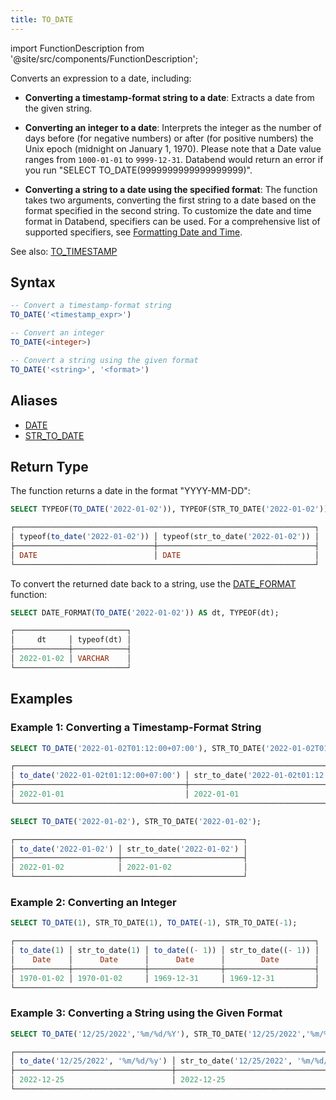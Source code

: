 ```yaml
---
title: TO_DATE
---
```

import FunctionDescription from '@site/src/components/FunctionDescription';

<FunctionDescription description="Introduced or updated: v1.1.39"/>

Converts an expression to a date, including:

- **Converting a timestamp-format string to a date**: Extracts a date from the given string.

- **Converting an integer to a date**: Interprets the integer as the number of days before (for negative numbers) or after (for positive numbers) the Unix epoch (midnight on January 1, 1970). Please note that a Date value ranges from `1000-01-01` to `9999-12-31`. Databend would return an error if you run "SELECT TO_DATE(9999999999999999999)".

- **Converting a string to a date using the specified format**: The function takes two arguments, converting the first string to a date based on the format specified in the second string. To customize the date and time format in Databend, specifiers can be used. For a comprehensive list of supported specifiers, see [Formatting Date and Time](../../00-sql-reference/10-data-types/20-data-type-time-date-types.md#formatting-date-and-time).

See also: [TO_TIMESTAMP](to-timestamp)

## Syntax

```sql
-- Convert a timestamp-format string
TO_DATE('<timestamp_expr>')

-- Convert an integer
TO_DATE(<integer>)

-- Convert a string using the given format
TO_DATE('<string>', '<format>')
```

## Aliases

- [DATE](date.md)
- [STR_TO_DATE](str-to-date.md)

## Return Type

The function returns a date in the format "YYYY-MM-DD":

```sql
SELECT TYPEOF(TO_DATE('2022-01-02')), TYPEOF(STR_TO_DATE('2022-01-02'));

┌───────────────────────────────────────────────────────────────────┐
│ typeof(to_date('2022-01-02')) │ typeof(str_to_date('2022-01-02')) │
├───────────────────────────────┼───────────────────────────────────┤
│ DATE                          │ DATE                              │
└───────────────────────────────────────────────────────────────────┘
```

To convert the returned date back to a string, use the [DATE_FORMAT](date-format.md) function:

```sql
SELECT DATE_FORMAT(TO_DATE('2022-01-02')) AS dt, TYPEOF(dt);

┌─────────────────────────┐
│     dt     │ typeof(dt) │
├────────────┼────────────┤
│ 2022-01-02 │ VARCHAR    │
└─────────────────────────┘
```

## Examples

### Example 1: Converting a Timestamp-Format String

```sql
SELECT TO_DATE('2022-01-02T01:12:00+07:00'), STR_TO_DATE('2022-01-02T01:12:00+07:00');

┌─────────────────────────────────────────────────────────────────────────────────┐
│ to_date('2022-01-02t01:12:00+07:00') │ str_to_date('2022-01-02t01:12:00+07:00') │
├──────────────────────────────────────┼──────────────────────────────────────────┤
│ 2022-01-01                           │ 2022-01-01                               │
└─────────────────────────────────────────────────────────────────────────────────┘

SELECT TO_DATE('2022-01-02'), STR_TO_DATE('2022-01-02');

┌───────────────────────────────────────────────────┐
│ to_date('2022-01-02') │ str_to_date('2022-01-02') │
├───────────────────────┼───────────────────────────┤
│ 2022-01-02            │ 2022-01-02                │
└───────────────────────────────────────────────────┘
```

### Example 2: Converting an Integer

```sql
SELECT TO_DATE(1), STR_TO_DATE(1), TO_DATE(-1), STR_TO_DATE(-1);

┌───────────────────────────────────────────────────────────────────┐
│ to_date(1) │ str_to_date(1) │ to_date((- 1)) │ str_to_date((- 1)) │
│    Date    │      Date      │      Date      │        Date        │
├────────────┼────────────────┼────────────────┼────────────────────┤
│ 1970-01-02 │ 1970-01-02     │ 1969-12-31     │ 1969-12-31         │
└───────────────────────────────────────────────────────────────────┘
```

### Example 3: Converting a String using the Given Format

```sql
SELECT TO_DATE('12/25/2022','%m/%d/%Y'), STR_TO_DATE('12/25/2022','%m/%d/%Y');

┌───────────────────────────────────────────────────────────────────────────┐
│ to_date('12/25/2022', '%m/%d/%y') │ str_to_date('12/25/2022', '%m/%d/%y') │
├───────────────────────────────────┼───────────────────────────────────────┤
│ 2022-12-25                        │ 2022-12-25                            │
└───────────────────────────────────────────────────────────────────────────┘
```